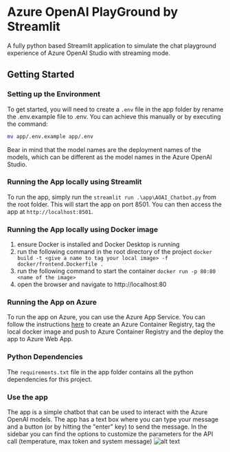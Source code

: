 # Azure OpenAI PlayGround by Streamlit

A fully python based Streamlit application to simulate the chat playground experience of Azure OpenAI Studio with streaming mode.

## Getting Started

### Setting up the Environment

To get started, you will need to create a `.env` file in the app folder by rename the .env.example file to .env. You can achieve this manually or by executing the command:
```sh
mv app/.env.example app/.env
```
Bear in mind that the model names are the deployment names of the models, which can be different as the model names in the Azure OpenAI Studio.
### Running the App locally using Streamlit

To run the app, simply run the `streamlit run .\app\AOAI_Chatbot.py` from the root folder.  This will start the app on port 8501.  You can then access the app at `http://localhost:8501`. 

### Running the App locally using Docker image

1. ensure Docker is installed and Docker Desktop is running
2. run the following command in the root directory of the project
```docker build -t <give a name to tag your local image> -f docker/frontend.Dockerfile .```
3. run the following command to start the container
```docker run -p 80:80 <name of the image>```
4. open the browser and navigate to http://localhost:80

### Running the App on Azure

To run the app on Azure, you can use the Azure App Service.  You can follow the instructions [here](https://learn.microsoft.com/en-us/azure/app-service/quickstart-custom-container?tabs=dotnet&pivots=container-linux-azure-portal) to create an Azure Container Registry, tag the local docker image and push to Azure Container Registry and  the deploy the app to Azure Web App.

### Python Dependencies

The `requirements.txt` file in the app folder contains all the python dependencies for this project. 

### Use the app

The app is a simple chatbot that can be used to interact with the Azure OpenAI models. The app has a text box where you can type your message and a button (or by hitting the "enter" key) to send the message. In the sidebar you can find the options to customize the parameters for the API call (temperature, max token and system message) 
![alt text](app_screenshot.png)